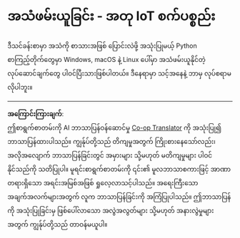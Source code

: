 <!--
CO_OP_TRANSLATOR_METADATA:
{
  "original_hash": "e4f2925acb211765889c3b51b9116ceb",
  "translation_date": "2025-08-28T16:30:44+00:00",
  "source_file": "6-consumer/lessons/1-speech-recognition/virtual-device-audio.md",
  "language_code": "my"
}
-->
# အသံဖမ်းယူခြင်း - အတု IoT စက်ပစ္စည်း

ဒီသင်ခန်းစာမှာ အသံကို စာသားအဖြစ် ပြောင်းလဲဖို့ အသုံးပြုမယ့် Python စာကြည့်တိုက်တွေမှာ Windows, macOS နဲ့ Linux ပေါ်မှာ အသံဖမ်းယူနိုင်တဲ့ လုပ်ဆောင်ချက်တွေ ပါဝင်ပြီးသားဖြစ်ပါတယ်။ ဒီနေရာမှာ သင့်အနေနဲ့ ဘာမှ လုပ်စရာမလိုပါဘူး။

---

**အကြောင်းကြားချက်**:  
ဤစာရွက်စာတမ်းကို AI ဘာသာပြန်ဝန်ဆောင်မှု [Co-op Translator](https://github.com/Azure/co-op-translator) ကို အသုံးပြု၍ ဘာသာပြန်ထားပါသည်။ ကျွန်ုပ်တို့သည် တိကျမှုအတွက် ကြိုးစားနေသော်လည်း၊ အလိုအလျောက် ဘာသာပြန်ခြင်းတွင် အမှားများ သို့မဟုတ် မတိကျမှုများ ပါဝင်နိုင်သည်ကို သတိပြုပါ။ မူရင်းစာရွက်စာတမ်းကို ၎င်း၏ မူလဘာသာစကားဖြင့် အာဏာတရားရှိသော အရင်းအမြစ်အဖြစ် ရှုလေ့လာသင့်ပါသည်။ အရေးကြီးသော အချက်အလက်များအတွက် လူက ဘာသာပြန်ခြင်းကို အကြံပြုပါသည်။ ဤဘာသာပြန်ကို အသုံးပြုခြင်းမှ ဖြစ်ပေါ်လာသော အလွဲအလွတ်များ သို့မဟုတ် အနားလွဲမှုများအတွက် ကျွန်ုပ်တို့သည် တာဝန်မယူပါ။
